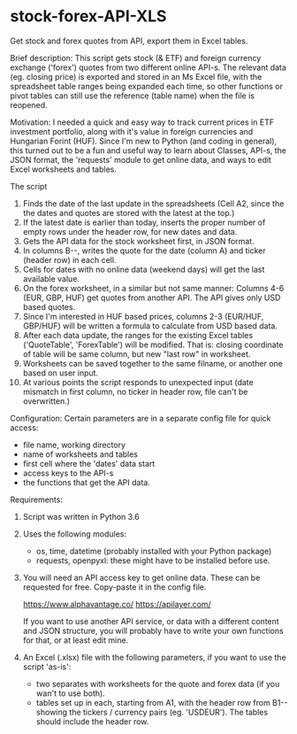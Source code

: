 # stock-forex-API-XLS
Get stock and forex quotes from API, export them in Excel tables.

Brief description:
This script gets stock (& ETF) and foreign currency exchange ('forex') quotes from two different online API-s.
The relevant data (eg. closing price) is exported and stored in an Ms Excel file, with the spreadsheet table ranges being expanded each time, so other functions or pivot tables can still use the reference (table name) when the file is reopened. 

Motivation:
I needed a quick and easy way to track current prices in ETF investment portfolio, along with it's value in foreign currencies and Hungarian Forint (HUF).
Since I'm new to Python (and coding in general), this turned out to be a fun and useful way to learn about Classes, API-s, the JSON format, the 'requests' module to get online data, and ways to edit Excel worksheets and tables.

The script
  1. Finds the date of the last update in the spreadsheets
    (Cell A2, since the the dates and quotes are stored with the latest at the top.)
  2. If the latest date is earlier than today, inserts the proper number of empty rows under the header row, for new dates and data.
  3. Gets the API data for the stock worksheet first, in JSON format. 
  4. In columns B--, writes the quote for the date (column A) and ticker (header row) in each cell.
  5. Cells for dates with no online data (weekend days) will get the last available value.
  5. On the forex worksheet, in a similar but not same manner:
    Columns 4-6 (EUR, GBP, HUF) get quotes from another API. The API gives only USD based quotes.
  6. Since I'm interested in HUF based prices, columns 2-3 (EUR/HUF, GBP/HUF) will be written a formula to calculate from USD based data.
  7. After each data update, the ranges for the existing Excel tables ('QuoteTable', 'ForexTable') will be modified.
    That is: closing coordinate of table will be same column, but new "last row" in worksheet.
  8. Worksheets can be saved together to the same filname, or another one based on user input.
  9. At various points the script responds to unexpected input (date mismatch in first column, no ticker in header row, file can't be         overwritten.)
  
  Configuration:
  Certain parameters are in a separate config file for quick access:
  - file name, working directory
  - name of worksheets and tables
  - first cell where the 'dates' data start
  - access keys to the API-s
  - the functions that get the API data.
    
  Requirements:
  1. Script was written in Python 3.6
  2. Uses the following modules:
      - os, time, datetime (probably installed with your Python package)
      - requests, openpyxl: these might have to be installed before use.
  3. You will need an API access key to get online data. These can be requested for free. Copy-paste it in the config file.
      
      https://www.alphavantage.co/
      https://apilayer.com/
     
     If you want to use another API service, or data with a different content and JSON structure, you will probably have to write your      own functions for that, or at least edit mine.
      
  4. An Excel (.xlsx) file with the following parameters, if you want to use the script 'as-is':
      - two separates with worksheets for the quote and forex data (if you wan't to use both).
      - tables set up in each, starting from A1, with the header row from B1-- showing the tickers / currency pairs (eg. 'USDEUR').
        The tables should include the header row.
        
      
    
